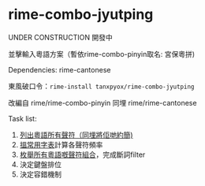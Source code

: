 # rime-combo-jyutping
UNDER CONSTRUCTION 開發中

並擊輸入粵語方案（暫依rime-combo-pinyin取名: 宮保粵拼)

Dependencies:
rime-cantonese

東風破口令：`rime-install tanxpyox/rime-combo-jyutping`


改編自 rime/rime-combo-pinyin 同埋 rime/rime-cantonese

Task list:
1. [列出粵語所有聲符（同埋將佢哋約簡)](https://github.com/tanxpyox/rime-combo-jyutping/wiki/%E7%B2%B5%E8%AA%9E%E8%81%B2%E7%AC%A6%E8%80%83%E5%AF%9F)
2. [搵常用字表](https://github.com/tanxpyox/rime-combo-jyutping/blob/fq-calc/out.txt)計算各聲符頻率
3. [枚舉所有粵語嘅聲符組合](https://github.com/tanxpyox/rime-combo-jyutping/wiki/%E7%B2%B5%E8%AA%9E%E8%81%B2%E7%AC%A6%E7%B5%84%E5%90%88)，完成斷詞filter
4. 決定鍵盤排位
5. 決定容錯機制

